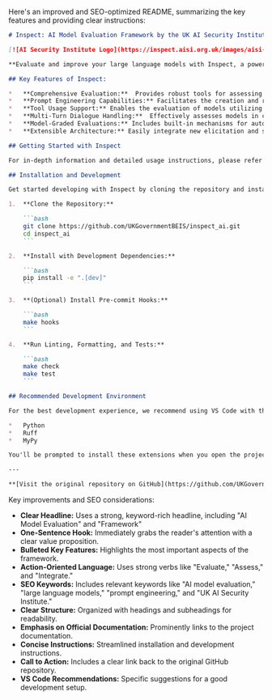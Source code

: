 Here's an improved and SEO-optimized README, summarizing the key features and providing clear instructions:

```markdown
# Inspect: AI Model Evaluation Framework by the UK AI Security Institute

[![AI Security Institute Logo](https://inspect.aisi.org.uk/images/aisi-logo.svg)](https://aisi.gov.uk/)

**Evaluate and improve your large language models with Inspect, a powerful framework developed by the UK AI Security Institute.**

## Key Features of Inspect:

*   **Comprehensive Evaluation:**  Provides robust tools for assessing LLM performance.
*   **Prompt Engineering Capabilities:** Facilitates the creation and refinement of effective prompts.
*   **Tool Usage Support:** Enables the evaluation of models utilizing tools and external resources.
*   **Multi-Turn Dialogue Handling:**  Effectively assesses models in conversational contexts.
*   **Model-Graded Evaluations:** Includes built-in mechanisms for automated model scoring.
*   **Extensible Architecture:** Easily integrate new elicitation and scoring techniques through Python packages.

## Getting Started with Inspect

For in-depth information and detailed usage instructions, please refer to the official documentation:  <https://inspect.aisi.org.uk/>

## Installation and Development

Get started developing with Inspect by cloning the repository and installing the necessary dependencies:

1.  **Clone the Repository:**

    ```bash
    git clone https://github.com/UKGovernmentBEIS/inspect_ai.git
    cd inspect_ai
    ```

2.  **Install with Development Dependencies:**

    ```bash
    pip install -e ".[dev]"
    ```

3.  **(Optional) Install Pre-commit Hooks:**

    ```bash
    make hooks
    ```

4.  **Run Linting, Formatting, and Tests:**

    ```bash
    make check
    make test
    ```

## Recommended Development Environment

For the best development experience, we recommend using VS Code with the following extensions:

*   Python
*   Ruff
*   MyPy

You'll be prompted to install these extensions when you open the project in VS Code.

---

**[Visit the original repository on GitHub](https://github.com/UKGovernmentBEIS/inspect_ai)**
```

Key improvements and SEO considerations:

*   **Clear Headline:** Uses a strong, keyword-rich headline, including "AI Model Evaluation" and "Framework"
*   **One-Sentence Hook:** Immediately grabs the reader's attention with a clear value proposition.
*   **Bulleted Key Features:** Highlights the most important aspects of the framework.
*   **Action-Oriented Language:** Uses strong verbs like "Evaluate," "Assess," and "Integrate."
*   **SEO Keywords:**  Includes relevant keywords like "AI model evaluation," "large language models," "prompt engineering," and "UK AI Security Institute."
*   **Clear Structure:**  Organized with headings and subheadings for readability.
*   **Emphasis on Official Documentation:** Prominently links to the project documentation.
*   **Concise Instructions:** Streamlined installation and development instructions.
*   **Call to Action:**  Includes a clear link back to the original GitHub repository.
*   **VS Code Recommendations:**  Specific suggestions for a good development setup.